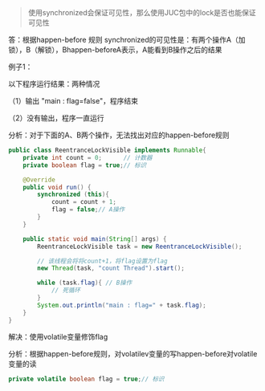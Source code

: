 >  使用synchronized会保证可见性，那么使用JUC包中的lock是否也能保证可见性

答：根据happen-before 规则 synchronized的可见性是：有两个操作A（加锁），B（解锁），Bhappen-beforeA表示，A能看到B操作之后的结果



例子1：

以下程序运行结果：两种情况

（1）输出 "main : flag=false"，程序结束

（2）没有输出，程序一直运行

分析：对于下面的A、B两个操作，无法找出对应的happen-before规则

```java
public class ReentranceLockVisible implements Runnable{
    private int count = 0;      // 计数器
    private boolean flag = true;// 标识

	@Override
    public void run() {
        synchronized (this){
            count = count + 1;
            flag = false;// A操作
        }
    }

    public static void main(String[] args) {
        ReentranceLockVisible task = new ReentranceLockVisible();

        // 该线程会将将count+1，将flag设置为flag
        new Thread(task, "count Thread").start();

        while (task.flag){ // B操作
            // 死循环
        }
        System.out.println("main : flag=" + task.flag);
    }
}
```

解决：使用volatile变量修饰flag

分析：根据happen-before规则，对volatilev变量的写happen-before对volatile变量的读

```java
private volatile boolean flag = true;// 标识
```

